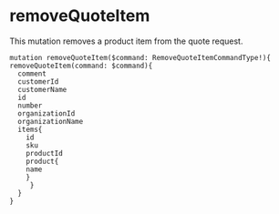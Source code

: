 # removeQuoteItem

This mutation removes a product item from the quote request. 

```
mutation removeQuoteItem($command: RemoveQuoteItemCommandType!){
removeQuoteItem(command: $command){
  comment
  customerId
  customerName
  id
  number
  organizationId
  organizationName
  items{
    id
    sku
    productId
    product{
    name
    }
     }
  }
}
```
